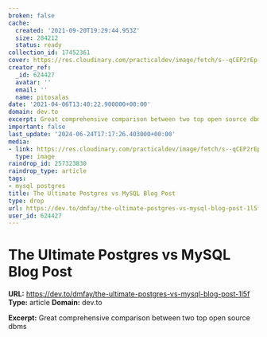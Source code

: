 ```yaml
---
broken: false
cache:
  created: '2021-09-20T19:29:44.953Z'
  size: 284212
  status: ready
collection_id: 17452361
cover: https://res.cloudinary.com/practicaldev/image/fetch/s--qCEP2rEp--/c_imagga_scale,f_auto,fl_progressive,h_500,q_auto,w_1000/https://cl.ly/0Z2L3q2w3008/Image%25202018-04-12%2520at%25208.07.23%2520AM.png
creator_ref:
  _id: 624427
  avatar: ''
  email: ''
  name: pitosalas
date: '2021-04-06T13:40:22.900000+00:00'
domain: dev.to
excerpt: Great comprehensive comparison between two top open source dbms
important: false
last_update: '2024-06-24T17:17:26.403000+00:00'
media:
- link: https://res.cloudinary.com/practicaldev/image/fetch/s--qCEP2rEp--/c_imagga_scale,f_auto,fl_progressive,h_500,q_auto,w_1000/https://cl.ly/0Z2L3q2w3008/Image%25202018-04-12%2520at%25208.07.23%2520AM.png
  type: image
raindrop_id: 257323830
raindrop_type: article
tags:
- mysql postgres
title: The Ultimate Postgres vs MySQL Blog Post
type: drop
url: https://dev.to/dmfay/the-ultimate-postgres-vs-mysql-blog-post-1l5f
user_id: 624427
---
```


# The Ultimate Postgres vs MySQL Blog Post

**URL:** https://dev.to/dmfay/the-ultimate-postgres-vs-mysql-blog-post-1l5f
**Type:** article
**Domain:** dev.to

**Excerpt:** Great comprehensive comparison between two top open source dbms
